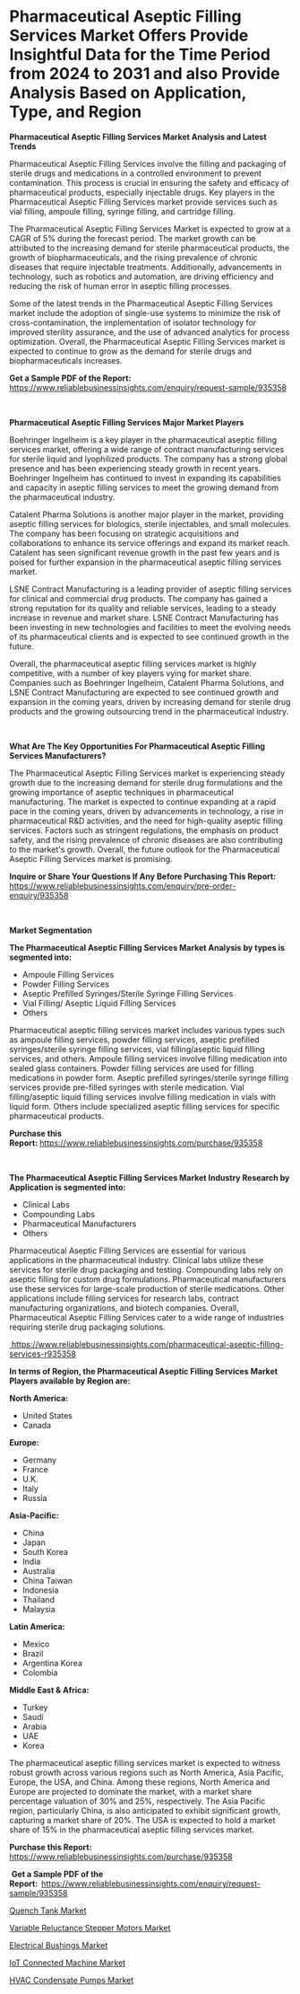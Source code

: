 <p><h1>Pharmaceutical Aseptic Filling Services Market Offers Provide Insightful Data for the Time Period from 2024 to 2031 and also Provide Analysis Based on Application, Type, and Region</h1></p><p><strong>Pharmaceutical Aseptic Filling Services Market Analysis and Latest Trends</strong></p>
<p><p>Pharmaceutical Aseptic Filling Services involve the filling and packaging of sterile drugs and medications in a controlled environment to prevent contamination. This process is crucial in ensuring the safety and efficacy of pharmaceutical products, especially injectable drugs. Key players in the Pharmaceutical Aseptic Filling Services market provide services such as vial filling, ampoule filling, syringe filling, and cartridge filling.</p><p>The Pharmaceutical Aseptic Filling Services Market is expected to grow at a CAGR of 5% during the forecast period. The market growth can be attributed to the increasing demand for sterile pharmaceutical products, the growth of biopharmaceuticals, and the rising prevalence of chronic diseases that require injectable treatments. Additionally, advancements in technology, such as robotics and automation, are driving efficiency and reducing the risk of human error in aseptic filling processes.</p><p>Some of the latest trends in the Pharmaceutical Aseptic Filling Services market include the adoption of single-use systems to minimize the risk of cross-contamination, the implementation of isolator technology for improved sterility assurance, and the use of advanced analytics for process optimization. Overall, the Pharmaceutical Aseptic Filling Services market is expected to continue to grow as the demand for sterile drugs and biopharmaceuticals increases.</p></p>
<p><strong>Get a Sample PDF of the Report:&nbsp;</strong> <a href="https://www.reliablebusinessinsights.com/enquiry/request-sample/935358">https://www.reliablebusinessinsights.com/enquiry/request-sample/935358</a></p>
<p>&nbsp;</p>
<p><strong>Pharmaceutical Aseptic Filling Services Major Market Players</strong></p>
<p><p>Boehringer Ingelheim is a key player in the pharmaceutical aseptic filling services market, offering a wide range of contract manufacturing services for sterile liquid and lyophilized products. The company has a strong global presence and has been experiencing steady growth in recent years. Boehringer Ingelheim has continued to invest in expanding its capabilities and capacity in aseptic filling services to meet the growing demand from the pharmaceutical industry.</p><p>Catalent Pharma Solutions is another major player in the market, providing aseptic filling services for biologics, sterile injectables, and small molecules. The company has been focusing on strategic acquisitions and collaborations to enhance its service offerings and expand its market reach. Catalent has seen significant revenue growth in the past few years and is poised for further expansion in the pharmaceutical aseptic filling services market.</p><p>LSNE Contract Manufacturing is a leading provider of aseptic filling services for clinical and commercial drug products. The company has gained a strong reputation for its quality and reliable services, leading to a steady increase in revenue and market share. LSNE Contract Manufacturing has been investing in new technologies and facilities to meet the evolving needs of its pharmaceutical clients and is expected to see continued growth in the future.</p><p>Overall, the pharmaceutical aseptic filling services market is highly competitive, with a number of key players vying for market share. Companies such as Boehringer Ingelheim, Catalent Pharma Solutions, and LSNE Contract Manufacturing are expected to see continued growth and expansion in the coming years, driven by increasing demand for sterile drug products and the growing outsourcing trend in the pharmaceutical industry.</p></p>
<p>&nbsp;</p>
<p><strong>What Are The Key Opportunities For Pharmaceutical Aseptic Filling Services Manufacturers?</strong></p>
<p><p>The Pharmaceutical Aseptic Filling Services market is experiencing steady growth due to the increasing demand for sterile drug formulations and the growing importance of aseptic techniques in pharmaceutical manufacturing. The market is expected to continue expanding at a rapid pace in the coming years, driven by advancements in technology, a rise in pharmaceutical R&D activities, and the need for high-quality aseptic filling services. Factors such as stringent regulations, the emphasis on product safety, and the rising prevalence of chronic diseases are also contributing to the market's growth. Overall, the future outlook for the Pharmaceutical Aseptic Filling Services market is promising.</p></p>
<p><strong>Inquire or Share Your Questions If Any Before Purchasing This Report:</strong> <a href="https://www.reliablebusinessinsights.com/enquiry/pre-order-enquiry/935358">https://www.reliablebusinessinsights.com/enquiry/pre-order-enquiry/935358</a></p>
<p>&nbsp;</p>
<p><strong>Market Segmentation</strong></p>
<p><strong>The Pharmaceutical Aseptic Filling Services Market Analysis by types is segmented into:</strong></p>
<p><ul><li>Ampoule Filling Services</li><li>Powder Filling Services</li><li>Aseptic Prefilled Syringes/Sterile Syringe Filling Services</li><li>Vial Filling/ Aseptic Liquid Filling Services</li><li>Others</li></ul></p>
<p><p>Pharmaceutical aseptic filling services market includes various types such as ampoule filling services, powder filling services, aseptic prefilled syringes/sterile syringe filling services, vial filling/aseptic liquid filling services, and others. Ampoule filling services involve filling medication into sealed glass containers. Powder filling services are used for filling medications in powder form. Aseptic prefilled syringes/sterile syringe filling services provide pre-filled syringes with sterile medication. Vial filling/aseptic liquid filling services involve filling medication in vials with liquid form. Others include specialized aseptic filling services for specific pharmaceutical products.</p></p>
<p><strong>Purchase this Report:&nbsp;</strong><a href="https://www.reliablebusinessinsights.com/purchase/935358">https://www.reliablebusinessinsights.com/purchase/935358</a></p>
<p>&nbsp;</p>
<p><strong>The Pharmaceutical Aseptic Filling Services Market Industry Research by Application is segmented into:</strong></p>
<p><ul><li>Clinical Labs</li><li>Compounding Labs</li><li>Pharmaceutical Manufacturers</li><li>Others</li></ul></p>
<p><p>Pharmaceutical Aseptic Filling Services are essential for various applications in the pharmaceutical industry. Clinical labs utilize these services for sterile drug packaging and testing. Compounding labs rely on aseptic filling for custom drug formulations. Pharmaceutical manufacturers use these services for large-scale production of sterile medications. Other applications include filling services for research labs, contract manufacturing organizations, and biotech companies. Overall, Pharmaceutical Aseptic Filling Services cater to a wide range of industries requiring sterile drug packaging solutions.</p></p>
<p><a href="https://www.reliablebusinessinsights.com/pharmaceutical-aseptic-filling-services-r935358">&nbsp;https://www.reliablebusinessinsights.com/pharmaceutical-aseptic-filling-services-r935358</a></p>
<p><strong>In terms of Region, the Pharmaceutical Aseptic Filling Services Market Players available by Region are:</strong></p>
<p>
    <p> <strong> North America: </strong>
        <ul>
            <li>United States</li>
            <li>Canada</li>
        </ul>
        </p> 
    <p> <strong> Europe: </strong>
        <ul>
            <li>Germany</li>
            <li>France</li>
            <li>U.K.</li>
            <li>Italy</li>
            <li>Russia</li>
        </ul>
        </p> 
    <p> <strong> Asia-Pacific: </strong>
        <ul>
            <li>China</li>
            <li>Japan</li>
            <li>South Korea</li>
            <li>India</li>
            <li>Australia</li>
            <li>China Taiwan</li>
            <li>Indonesia</li>
            <li>Thailand</li>
            <li>Malaysia</li>
        </ul>
        </p> 
    <p> <strong> Latin America: </strong>
        <ul>
            <li>Mexico</li>
            <li>Brazil</li>
            <li>Argentina Korea</li>
            <li>Colombia</li>
        </ul>
        </p> 
    <p> <strong> Middle East & Africa: </strong>
        <ul>
            <li>Turkey</li>
            <li>Saudi</li>
            <li>Arabia</li>
            <li>UAE</li>
            <li>Korea</li>
        </ul>
    </p>
    </p>
<p><p>The pharmaceutical aseptic filling services market is expected to witness robust growth across various regions such as North America, Asia Pacific, Europe, the USA, and China. Among these regions, North America and Europe are projected to dominate the market, with a market share percentage valuation of 30% and 25%, respectively. The Asia Pacific region, particularly China, is also anticipated to exhibit significant growth, capturing a market share of 20%. The USA is expected to hold a market share of 15% in the pharmaceutical aseptic filling services market.</p></p>
<p><strong>Purchase this Report: </strong><a href="https://www.reliablebusinessinsights.com/purchase/935358">https://www.reliablebusinessinsights.com/purchase/935358</a></p>
<p>&nbsp;<strong>Get a Sample PDF of the Report:&nbsp;&nbsp;</strong><a href="https://www.reliablebusinessinsights.com/enquiry/request-sample/935358">https://www.reliablebusinessinsights.com/enquiry/request-sample/935358</a></p>
<p><strong></strong></p>
<p><p><a href="https://medium.com/@vrahul.reportprime/deep-dive-into-the-quench-tank-market-itstrends-market-segmentation-and-competitive-analysis-41e2091c7ba6">Quench Tank Market</a></p><p><a href="https://medium.com/@henrykihn_12939/variable-reluctance-stepper-motors-market-investigation-industry-evolution-and-forecast-till-2031-6e444c2babc6">Variable Reluctance Stepper Motors Market</a></p><p><a href="https://www.linkedin.com/pulse/electrical-bushings-market-size-growth-industry-analysis-a4zke?trackingId=7pz20EMxRqSF3UBeubQKcA%3D%3D">Electrical Bushings Market</a></p><p><a href="https://github.com/caseyee25/Market-Research-Report-List-1/blob/main/iot-connected-machine-market.md">IoT Connected Machine Market</a></p><p><a href="https://medium.com/@philipholland626/insights-into-the-hvac-condensate-pumps-market-market-players-market-size-geographical-regions-6e322578bc05">HVAC Condensate Pumps Market</a></p></p>